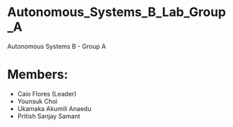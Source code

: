 # Autonomous_Systems_B_Lab_Group_A

Autonomous Systems B - Group A

# Members:
- Caio Flores (Leader)
- Younsuk Choi
- Ukamaka Akumili Anaedu
- Pritish Sanjay Samant

